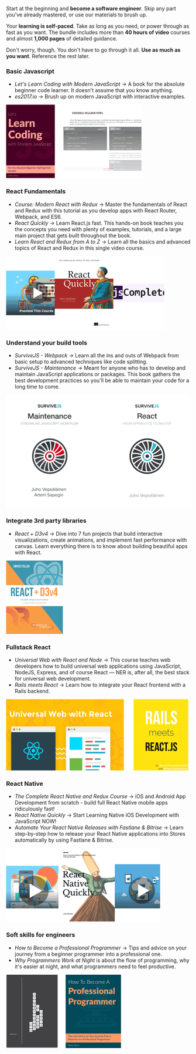 Start at the beginning and **become a software engineer**. Skip any part you've already mastered, or use our materials to brush up.

Your **learning is self-paced**. Take as long as you need, or power through as fast as you want. The bundle includes more than **40 hours of video** courses and almost **1,000 pages** of detailed guidance.

Don't worry, though. You don't have to go through it all. **Use as much as you want**. Reference the rest later.

### Basic Javascript

- *Let's Learn Coding with Modern JavaScript* → A book for the absolute beginner code learner. It doesn't assume that you know anything.
- *es2017.io* → Brush up on modern JavaScript with interactive examples.

![](../../img/basicjavascript.gif)

### React Fundamentals
- *Course: Modern React with Redux* → Master the fundamentals of React and Redux with this tutorial as you develop apps with React Router, Webpack, and ES6.
- *React Quickly* → Learn React.js fast. This hands-on book teaches you the concepts you need with plenty of examples, tutorials, and a large main project that gets built throughout the book.
- *Learn React and Redux from A to Z* → Learn all the basics and advanced topics of React and Redux in this single video course.

![](../../img/reactfundamentals.gif)

### Understand your build tools
- *SurviveJS - Webpack* → Learn all the ins and outs of Webpack from basic setup to advanced techniques like code splitting.
- *SurviveJS - Maintenance* → Meant for anyone who has to develop and maintain JavaScript applications or packages. This book gathers the best development practices so you'll be able to maintain your code for a long time to come.

![](../../img/buildtools.gif)

### Integrate 3rd party libraries
- *React + D3v4* → Dive into 7 fun projects that build interactive visualizations, create animations, and implement fast performance with canvas. Learn everything there is to know about building beautiful apps with React.

![](../../img/3rdparty.gif)

### Fullstack React
- *Universal Web with React and Node* → This course teaches web developers how to build universal web applications using JavaScript, NodeJS, Express, and of course React — NER is, after all, the best stack for universal web development.
- *Rails meets React* → Learn how to integrate your React frontend with a Rails backend.

![](../../img/fullstack.gif)

### React Native
- *The Complete React Native and Redux Course* → iOS and Android App Development from scratch - build full React Native mobile apps ridiculously fast!
- *React Native Quickly* → Start Learning Native iOS Development with JavaScript NOW!
- *Automate Your React Native Releases with Fastlane & Bitrise* → Learn step-by-step how to release your React Native applications into Stores automatically by using Fastlane & Bitrise.

![](../../img/reactnative.gif)

### Soft skills for engineers
- *How to Become a Professional Programmer* → Tips and advice on your journey from a beginner programmer into a professional one.
- *Why Programmers Work at Night* is about the flow of programming, why it's easier at night, and what programmers need to feel productive.

![](../../img/softskills.gif)
